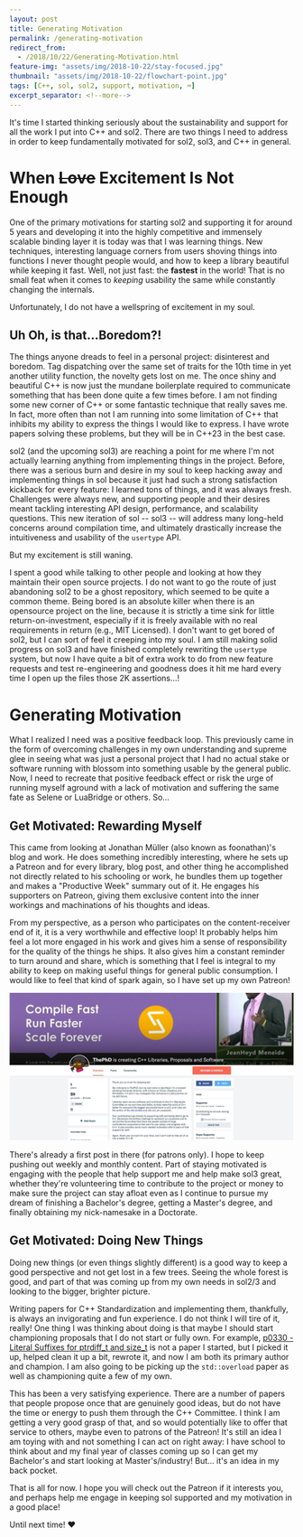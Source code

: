 ```yaml
---
layout: post
title: Generating Motivation
permalink: /generating-motivation
redirect_from:
  - /2018/10/22/Generating-Motivation.html
feature-img: "assets/img/2018-10-22/stay-focused.jpg"
thumbnail: "assets/img/2018-10-22/flowchart-point.jpg"
tags: [C++, sol, sol2, support, motivation, ⌨️]
excerpt_separator: <!--more-->
---
```



It's time I started thinking seriously about the sustainability and support for all the work I put into C++ and sol2. <!--more--> There are two things I need to address in order to keep fundamentally motivated for sol2, sol3, and C++ in general.



# When ~~Love~~ Excitement Is Not Enough

One of the primary motivations for starting sol2 and supporting it for around 5 years and developing it into the highly competitive and immensely scalable binding layer it is today was that I was learning things. New techniques, interesting language corners from users shoving things into functions I never thought people would, and how to keep a library beautiful while keeping it fast. Well, not just fast: the **fastest** in the world! That is no small feat when it comes to _keeping_ usability the same while constantly changing the internals.

Unfortunately, I do not have a wellspring of excitement in my soul.


## Uh Oh, is that...Boredom?!

The things anyone dreads to feel in a personal project: disinterest and boredom. Tag dispatching over the same set of traits for the 10th time in yet another utility function, the novelty gets lost on me. The once shiny and beautiful C++ is now just the mundane boilerplate required to communicate something that has been done quite a few times before. I am not finding some new corner of C++ or some fantastic technique that really saves me. In fact, more often than not I am running into some limitation of C++ that inhibits my ability to express the things I would like to express. I have wrote papers solving these problems, but they will be in C++23 in the best case.

sol2 (and the upcoming sol3) are reaching a point for me where I'm not actually learning anything from implementing things in the project. Before, there was a serious burn and desire in my soul to keep hacking away and implementing things in sol because it just had such a strong satisfaction kickback for every feature: I learned tons of things, and it was always fresh. Challenges were always new, and supporting people and their desires meant tackling interesting API design, performance, and scalability questions. This new iteration of sol -- sol3 -- will address many long-held concerns around compilation time, and ultimately drastically increase the intuitiveness and usability of the `usertype` API.

But my excitement is still waning.

I spent a good while talking to other people and looking at how they maintain their open source projects. I do not want to go the route of just abandoning sol2 to be a ghost repository, which seemed to be quite a common theme. Being bored is an absolute killer when there is an opensource project on the line, because it is strictly a time sink for little return-on-investment, especially if it is freely available with no real requirements in return (e.g., MIT Licensed). I don't want to get bored of sol2, but I can sort of feel it creeping into my soul. I am still making solid progress on sol3 and have finished completely rewriting the `usertype` system, but now I have quite a bit of extra work to do from new feature requests and test re-engineering and goodness does it hit me hard every time I open up the files those 2K assertions...!



# Generating Motivation

What I realized I need was a positive feedback loop. This previously came in the form of overcoming challenges in my own understanding and supreme glee in seeing what was just a personal project that I had no actual stake or software running with blossom into something usable by the general public. Now, I need to recreate that positive feedback effect or risk the urge of running myself aground with a lack of motivation and suffering the same fate as Selene or LuaBridge or others. So...


## Get Motivated: Rewarding Myself

This came from looking at Jonathan Müller (also known as foonathan)'s blog and work. He does something incredibly interesting, where he sets up a Patreon and for every library, blog post, and other thing he accomplished not directly related to his schooling or work, he bundles them up together and makes a "Productive Week" summary out of it. He engages his supporters on Patreon, giving them exclusive content into the inner workings and machinations of his thoughts and ideas.

From my perspective, as a person who participates on the content-receiver end of it, it is a very worthwhile and effective loop! It probably helps him feel a lot more engaged in his work and gives him a sense of responsibility for the quality of the things he ships. It also gives him a constant reminder to turn around and share, which is something that I feel is integral to my ability to keep on making useful things for general public consumption. I would like to feel that kind of spark again, so I have set up my own Patreon!

[![It's alive!](/assets/img/2018-10-22/patreon-splash.jpg)](https://www.patreon.com/thephd)

There's already a first post in there (for patrons only). I hope to keep pushing out weekly and monthly content. Part of staying motivated is engaging with the people that help support me and help make sol3 great, whether they're volunteering time to contribute to the project or money to make sure the project can stay afloat even as I continue to pursue my dream of finishing a Bachelor's degree, getting a Master's degree, and finally obtaining my nick-namesake in a Doctorate.


## Get Motivated: Doing New Things

Doing new things (or even things slightly different) is a good way to keep a good perspective and not get lost in a few trees. Seeing the whole forest is good, and part of that was coming up from my own needs in sol2/3 and looking to the bigger, brighter picture.

Writing papers for C++ Standardization and implementing them, thankfully, is always an invigorating and fun experience. I do not think I will tire of it, really! One thing I was thinking about doing is that maybe I should start championing proposals that I do not start or fully own. For example, [p0330 - Literal Suffixes for ptrdiff_t and size_t](/_vendor/future_cxx/papers/d0330.html) is not a paper I started, but I picked it up, helped clean it up a bit, rewrote it, and now I am both its primary author and champion. I am also going to be picking up the `std::overload` paper as well as championing quite a few of my own.

This has been a very satisfying experience. There are a number of papers that people propose once that are genuinely good ideas, but do not have the time or energy to push them through the C++ Committee. I think I am getting a very good grasp of that, and so would potentially like to offer that service to others, maybe even to patrons of the Patreon! It's still an idea I am toying with and not something I can act on right away: I have school to think about and my final year of classes coming up so I can get my Bachelor's and start looking at Master's/industry! But... it's an idea in my back pocket.

That is all for now. I hope you will check out the Patreon if it interests you, and perhaps help me engage in keeping sol supported and my motivation in a good place!

Until next time! ♥
